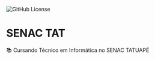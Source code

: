 ![GitHub License](https://img.shields.io/github/license/reginaldo-sda/senac-tat)

# SENAC TAT

📚 Cursando Técnico em Informática no SENAC TATUAPÉ

